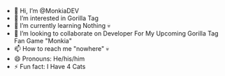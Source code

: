 - 👋 Hi, I’m @MonkiaDEV
- 👀 I’m interested in Gorilla Tag
- 🌱 I’m currently learning Nothing 💀
- 💞️ I’m looking to collaborate on Developer For My Upcoming Gorilla Tag Fan Game "Monkia"
- 📫 How to reach me "nowhere" 💀
- 😄 Pronouns: He/his/him
- ⚡ Fun fact: I Have 4 Cats
